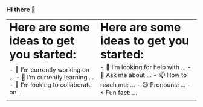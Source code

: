 
### Hi there 👋


<table border="0">
 <tr>
    <td><b style="font-size:30px">Here are some ideas to get you started:</b></td>
    <td><b style="font-size:30px">Here are some ideas to get you started:</b></td>
 </tr>
 <tr>
    <td>
- 🔭 I’m currently working on ...
- 🌱 I’m currently learning ...
- 👯 I’m looking to collaborate on ...</td>
   
  <td> - 🤔 I’m looking for help with ...
- 💬 Ask me about ...
- 📫 How to reach me: ...
- 😄 Pronouns: ...
- ⚡ Fun fact: ...</td>
 </tr>
</table>

<!--
**auralshin/auralshin** is a ✨ _special_ ✨ repository because its `README.md` (this file) appears on your GitHub profile.



Here are some ideas to get you started:

- 🔭 I’m currently working on ...
- 🌱 I’m currently learning ...
- 👯 I’m looking to collaborate on ...
- 🤔 I’m looking for help with ...
- 💬 Ask me about ...
- 📫 How to reach me: ...
- 😄 Pronouns: ...
- ⚡ Fun fact: ...
-->
